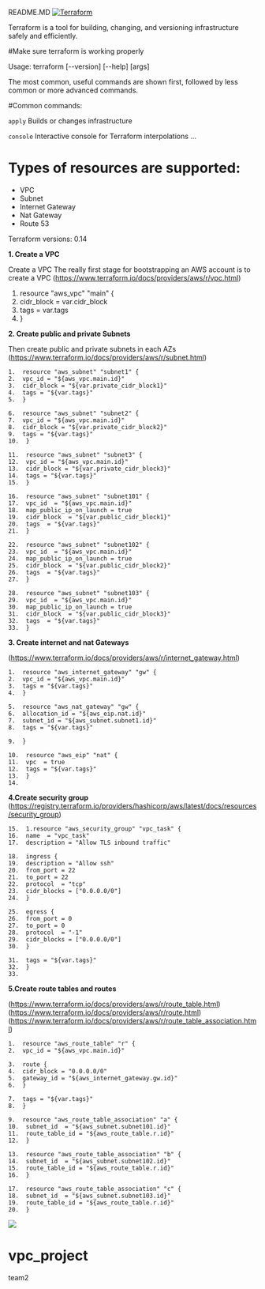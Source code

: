 README.MD
[![Terraform](https://camo.githubusercontent.com/67a5f8c23e17abe7c416d4a93edb99e090bc9701879d596acd017ae846252a7b/68747470733a2f2f7777772e7465727261666f726d2e696f2f6173736574732f696d616765732f6c6f676f2d6861736869636f72702d33663130373332662e737667)](https://camo.githubusercontent.com/67a5f8c23e17abe7c416d4a93edb99e090bc9701879d596acd017ae846252a7b/68747470733a2f2f7777772e7465727261666f726d2e696f2f6173736574732f696d616765732f6c6f676f2d6861736869636f72702d33663130373332662e737667)

Terraform is a tool for building, changing, and versioning infrastructure safely and efficiently. 

#Make sure terraform is working properly

Usage: terraform [--version] [--help] <command> [args]

The most common, useful commands are shown first, followed by
less common or more advanced commands.

 #Common commands:

`apply`  Builds or changes infrastructure

`console`  Interactive console for Terraform interpolations
...

# Types of resources are supported:

 -   VPC
 -   Subnet
 -   Internet Gateway
 -   Nat Gateway
 -   Route 53

  Terraform versions: 0.14
  
   **1. Create a VPC**

Create a VPC The really first stage for bootstrapping an AWS account    is to create a VPC    (https://www.terraform.io/docs/providers/aws/r/vpc.html)

  

1. resource "aws_vpc" "main" {
2. cidr_block = var.cidr_block
3. tags = var.tags
4. }

  
**2. Create public and private Subnets**

Then create public and private subnets in each AZs
(https://www.terraform.io/docs/providers/aws/r/subnet.html)

    1.  resource "aws_subnet" "subnet1" {
    2.  vpc_id = "${aws_vpc.main.id}"
    3.  cidr_block = "${var.private_cidr_block1}"
    4.  tags = "${var.tags}"
    5.  }

    6.  resource "aws_subnet" "subnet2" {
    7.  vpc_id = "${aws_vpc.main.id}"
    8.  cidr_block = "${var.private_cidr_block2}"
    9.  tags = "${var.tags}"
    10.  }
    
    11.  resource "aws_subnet" "subnet3" {
    12.  vpc_id = "${aws_vpc.main.id}"
    13.  cidr_block = "${var.private_cidr_block3}"
    14.  tags = "${var.tags}"
    15.  }
    
    16.  resource "aws_subnet" "subnet101" {
    17.  vpc_id  = "${aws_vpc.main.id}"
    18.  map_public_ip_on_launch = true
    19.  cidr_block  = "${var.public_cidr_block1}"
    20.  tags  = "${var.tags}"
    21.  }
    
    22.  resource "aws_subnet" "subnet102" {
    23.  vpc_id  = "${aws_vpc.main.id}"
    24.  map_public_ip_on_launch = true
    25.  cidr_block  = "${var.public_cidr_block2}"
    26.  tags  = "${var.tags}"
    27.  }
    
    28.  resource "aws_subnet" "subnet103" {
    29.  vpc_id  = "${aws_vpc.main.id}"
    30.  map_public_ip_on_launch = true
    31.  cidr_block  = "${var.public_cidr_block3}"
    32.  tags  = "${var.tags}"
    33.  }


**3. Create internet and nat Gateways**

(https://www.terraform.io/docs/providers/aws/r/internet_gateway.html)

    1.  resource "aws_internet_gateway" "gw" {
    2.  vpc_id = "${aws_vpc.main.id}"
    3.  tags = "${var.tags}"
    4.  }
    
    5.  resource "aws_nat_gateway" "gw" {
    6.  allocation_id = "${aws_eip.nat.id}"
    7.  subnet_id = "${aws_subnet.subnet1.id}"
    8.  tags = "${var.tags}"
    
    9.  }
    
    10.  resource "aws_eip" "nat" {
    11.  vpc  = true
    12.  tags = "${var.tags}"
    13.  }
    14. 

**4.Create security group**
(https://registry.terraform.io/providers/hashicorp/aws/latest/docs/resources/security_group)

    15.  1.resource "aws_security_group" "vpc_task" {
    16.  name  = "vpc_task"
    17.  description = "Allow TLS inbound traffic"
    
    18.  ingress {
    19.  description = "Allow ssh"
    20.  from_port = 22
    21.  to_port = 22
    22.  protocol  = "tcp"
    23.  cidr_blocks = ["0.0.0.0/0"]
    24.  }

    25.  egress {
    26.  from_port = 0
    27.  to_port = 0
    28.  protocol  = "-1"
    29.  cidr_blocks = ["0.0.0.0/0"]
    30.  }
    
    31.  tags = "${var.tags}"
    32.  }
    33. 

**5.Create route tables and routes**

(https://www.terraform.io/docs/providers/aws/r/route_table.html)
(https://www.terraform.io/docs/providers/aws/r/route.html)
(https://www.terraform.io/docs/providers/aws/r/route_table_association.html)

    1.  resource "aws_route_table" "r" {
    2.  vpc_id = "${aws_vpc.main.id}"
    
    3.  route {
    4.  cidr_block = "0.0.0.0/0"
    5.  gateway_id = "${aws_internet_gateway.gw.id}"
    6.  }
    
    7.  tags = "${var.tags}"
    8.  }
    
    9.  resource "aws_route_table_association" "a" {
    10.  subnet_id  = "${aws_subnet.subnet101.id}"
    11.  route_table_id = "${aws_route_table.r.id}"
    12.  }
    
    13.  resource "aws_route_table_association" "b" {
    14.  subnet_id  = "${aws_subnet.subnet102.id}"
    15.  route_table_id = "${aws_route_table.r.id}"
    16.  }
    
    17.  resource "aws_route_table_association" "c" {
    18.  subnet_id  = "${aws_subnet.subnet103.id}"
    19.  route_table_id = "${aws_route_table.r.id}"
    20.  }

**![](https://lh3.googleusercontent.com/c2lSElpvxKLnwqtpAjtd7bG9dj6yE8lR4MVaarENzqANR40w5uJm9038cFYz9AM-9e09f1gOkNdFjEQ5xlqxfw4VwMYW0Wwc9GwQP9l5Kba9Cb_YoZ63_wxpPGWDleEaRmn_tZxBbx4)**

# vpc_project
team2
<!--stackedit_data:
eyJoaXN0b3J5IjpbLTI2OTY1ODgwNCwtMTM0NjQ5OTAyMCw0Nz
g4Mzg5NjFdfQ==
-->